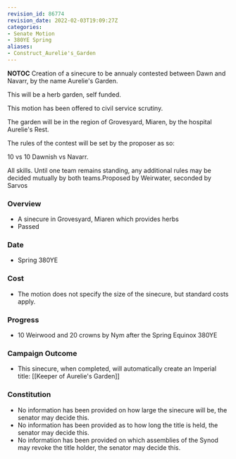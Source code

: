 ```yaml
---
revision_id: 86774
revision_date: 2022-02-03T19:09:27Z
categories:
- Senate Motion
- 380YE Spring
aliases:
- Construct_Aurelie's_Garden
---
```



__NOTOC__
Creation of a sinecure to be annualy contested between Dawn and Navarr, by the name Aurelie's Garden.

This will be a herb garden, self funded.

This motion has been offered to civil service scrutiny.

The garden will be in the region of Grovesyard, Miaren, by the hospital Aurelie's Rest.

The rules of the contest will be set by the proposer as so:

10 vs 10 Dawnish vs Navarr.

All skills. Until one team remains standing, any additional rules may be decided mutually by both teams.Proposed by Weirwater, seconded by Sarvos 

### Overview
* A sinecure in Grovesyard, Miaren which provides herbs
* Passed

### Date
* Spring 380YE

### Cost
* The motion does not specify the size of the sinecure, but standard costs apply.

### Progress
* 10 Weirwood and 20 crowns by Nym after the Spring Equinox 380YE

### Campaign Outcome
* This sinecure, when completed, will automatically create an Imperial title: [[Keeper of Aurelie's Garden]]

### Constitution
* No information has been provided on how large the sinecure will be, the senator may decide this.
* No information has been provided as to how long the title is held, the senator may decide this.
* No information has been provided on which assemblies of the Synod may revoke the title holder, the senator may decide this.